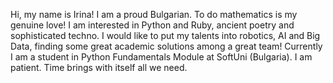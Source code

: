 Hi, my name is Irina! I am a proud Bulgarian. To do mathematics is my genuine love!
I am interested in Python and Ruby, ancient poetry and sophisticated techno. I would like to put my talents into robotics, AI and Big Data, finding some great academic solutions among a great team!
Currently I am a student in Python Fundamentals Module at SoftUni (Bulgaria).
I am patient. Time brings with itself all we need.
